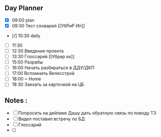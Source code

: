 ## Day Planner
- [x] 09:00 plan
- [x] 09:30 Тест словарей [[УбРиР Ип]]
- [/] 10:30 daily 
- [ ] 11:30 
- [ ] 12:30 Введение проекта 
- [ ] 13:30 Глоссарий [[Убрир кк]]
- [ ] 15:00 Разрабы 
- [ ] 16:00 Начать разбираться в ДДУ/ДКП 
- [ ] 17:00 Вспомнить Велесстрой 
- [ ] 18:00 ~ Home 
- [ ] 18:30 Заехать за карточкой на ЦБ 

## Notes : 
- [ ] Попросить на дейлике Дашу дать обратную связь  по поводу ТЗ 
- [ ] Видел поставил встречу по БД 
- [ ] Глоссарий 
- [ ] 